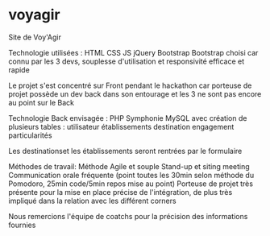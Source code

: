 # voyagir
Site de Voy'Agir

Technologie utilisées :
HTML CSS JS jQuery Bootstrap
Bootstrap choisi car connu par les 3 devs, souplesse d'utilisation et responsivité efficace et rapide

Le projet s'est concentré sur Front pendant le hackathon car porteuse de projet possède un dev back dans son entourage
et les 3 ne sont pas encore au point sur le Back

Technologie Back envisagée : PHP Symphonie MySQL avec création de plusieurs tables :
utilisateur
établissements
destination
engagement
particularités

Les destinationset les établissements seront rentrées par le formulaire

Méthodes de travail:
Méthode Agile et souple Stand-up et siting meeting
Communication orale fréquente (point toutes les 30min selon méthode du Pomodoro, 25min code/5min repos mise au point) 
Porteuse de projet très présente pour la mise en place précise de l'intégration, 
de plus très impliqué dans la relation avec les différent corners

Nous remercions l'équipe de coatchs pour la précision des informations fournies
